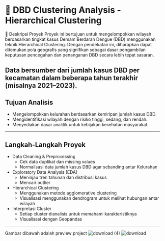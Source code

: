 <!--- Agglomerative Clustering & GeoPandas Map Visualization
📌 Deskripsi Proyek

Proyek ini menggunakan Agglomerative Clustering untuk melakukan segmentasi data demam berdarah di Kota Semarang, kemudian hasil clustering divisualisasikan dalam bentuk peta menggunakan GeoPandas.

📊 Teknologi yang Digunakan

Python (NumPy, Pandas, Matplotlib, Seaborn)

Scikit-learn (Agglomerative Clustering)

GeoPandas (Visualisasi peta berbasis geospasial)
--->

# 🦟 DBD Clustering Analysis - Hierarchical Clustering

📌 Deskripsi Proyek
Proyek ini bertujuan untuk mengelompokkan wilayah berdasarkan tingkat kasus Demam Berdarah Dengue (DBD) menggunakan teknik Hierarchical Clustering. Dengan pendekatan ini, diharapkan dapat ditemukan pola geografis yang signifikan sebagai dasar pengambilan keputusan pencegahan dan penanganan DBD secara lebih tepat sasaran.

Data bersumber dari jumlah kasus DBD per kecamatan dalam beberapa tahun terakhir (misalnya 2021–2023).
---
## Tujuan Analisis
- Mengelompokkan kelurahan berdasarkan kemiripan jumlah kasus DBD.
- Mengidentifikasi wilayah dengan risiko tinggi, sedang, dan rendah.
- Menyediakan dasar analitik untuk kebijakan kesehatan masyarakat.
---
## Langkah-Langkah Proyek
- Data Cleaning & Preprocessing
  - Cek data duplikat dan missing values
  - Normalisasi data jumlah kasus DBD agar sebanding antar Kelurahan
- Exploratory Data Analysis (EDA)
  - Meninjau tren tahunan dan distribusi kasus
  - Mencari outlier  
- Hierarchical Clustering
  - Menggunakan metode agglomerative clustering
  - Visualisasi menggunakan dendrogram untuk melihat hubungan antar wilayah
- Interpretasi Cluster
  - Setiap cluster dianalisis untuk memahami karakteristiknya
  - Visualisasi dengan Geopandas
---
Gambar dibawah adalah preview project
![download (4)](https://github.com/user-attachments/assets/54ae1005-4e05-43c1-a84c-5df23b2acf80)
![download](https://github.com/user-attachments/assets/b9232d19-a8dc-41a3-a7a1-10fb70e3f3d5)
